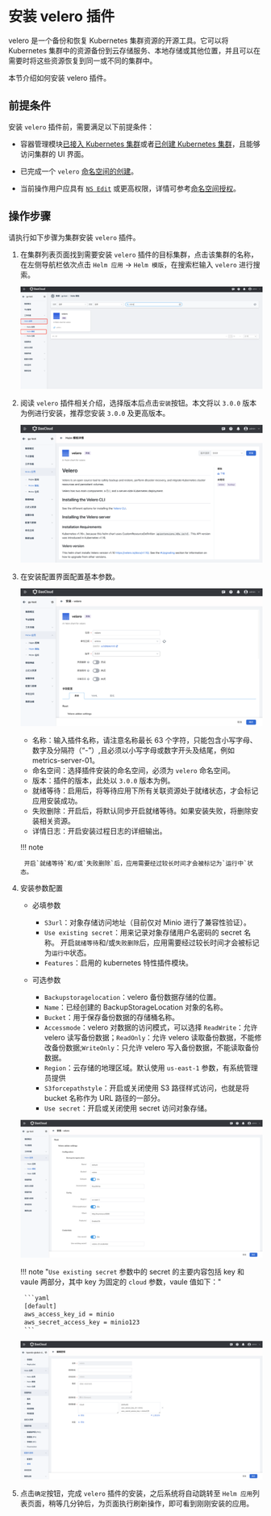 # 安装 velero 插件

velero 是一个备份和恢复 Kubernetes 集群资源的开源工具。它可以将 Kubernetes 集群中的资源备份到云存储服务、本地存储或其他位置，并且可以在需要时将这些资源恢复到同一或不同的集群中。

本节介绍如何安装 velero 插件。 

## 前提条件

安装 `velero` 插件前，需要满足以下前提条件：

- 容器管理模块[已接入 Kubernetes 集群](../clusters/integrate-cluster.md)或者[已创建 Kubernetes 集群](../clusters/create-cluster.md)，且能够访问集群的 UI 界面。

- 已完成一个 `velero` [命名空间的创建](../namespaces/createns.md)。

- 当前操作用户应具有 [`NS Edit`](../permissions/permission-brief.md#ns-edit) 或更高权限，详情可参考[命名空间授权](../namespaces/createns.md)。

## 操作步骤

请执行如下步骤为集群安装 `velero` 插件。

1. 在集群列表页面找到需要安装 `velero` 插件的目标集群，点击该集群的名称，在左侧导航栏依次点击 `Helm 应用` -> `Helm 模版`，在搜索栏输入 `velero` 进行搜索。

    ![备份恢复](../../images/backup1.png)

2. 阅读 `velero` 插件相关介绍，选择版本后点击`安装`按钮。本文将以 `3.0.0` 版本为例进行安装，推荐您安装 `3.0.0` 及更高版本。

    ![备份恢复](../../images/backup2.png)

3. 在安装配置界面配置基本参数。

    ![备份恢复](../../images/backup3.png)

    - 名称：输入插件名称，请注意名称最长 63 个字符，只能包含小写字母、数字及分隔符（“-”）,且必须以小写字母或数字开头及结尾，例如 metrics-server-01。
    - 命名空间：选择插件安装的命名空间，必须为 `velero` 命名空间。
    - 版本：插件的版本，此处以 `3.0.0` 版本为例。
    - 就绪等待：启用后，将等待应用下所有关联资源处于就绪状态，才会标记应用安装成功。
    - 失败删除：开启后，将默认同步开启就绪等待。如果安装失败，将删除安装相关资源。
    - 详情日志：开启安装过程日志的详细输出。

    !!! note

        开启`就绪等待`和/或`失败删除`后，应用需要经过较长时间才会被标记为`运行中`状态。

4. 安装参数配置

    - 必填参数

        - `S3url`：对象存储访问地址（目前仅对 Minio 进行了兼容性验证）。
        - `Use existing secret`：用来记录对象存储用户名密码的 secret 名称。
        开启`就绪等待`和/或`失败删除`后，应用需要经过较长时间才会被标记为`运行中`状态。
        - `Features`：启用的 kubernetes 特性插件模块。

    - 可选参数

        - `Backupstoragelocation`：velero 备份数据存储的位置。
        - `Name`：已经创建的 BackupStorageLocation 对象的名称。
        - `Bucket`：用于保存备份数据的存储桶名称。
        - `Accessmode`：velero 对数据的访问模式，可以选择 `ReadWrite`：允许 velero 读写备份数据；`ReadOnly`：允许 velero 读取备份数据，不能修改备份数据;`WriteOnly`：只允许 velero 写入备份数据，不能读取备份数据。
        - `Region`：云存储的地理区域。默认使用 `us-east-1` 参数，有系统管理员提供
        - `S3forcepathstyle`：开启或关闭使用 S3 路径样式访问，也就是将 bucket 名称作为 URL 路径的一部分。
        - `Use secret`：开启或关闭使用 secret 访问对象存储。

    ![备份恢复](../../images/backup4.png)

    !!! note "`Use existing secret` 参数中的 secret 的主要内容包括 key 和 vaule 两部分，其中 key 为固定的 `cloud` 参数，vaule 值如下："

        ```yaml
        [default]
        aws_access_key_id = minio
        aws_secret_access_key = minio123
        ```

    ![备份恢复](../../images/backup5.png)

5. 点击`确定`按钮，完成 `velero` 插件的安装，之后系统将自动跳转至 `Helm 应用`列表页面，稍等几分钟后，为页面执行刷新操作，即可看到刚刚安装的应用。
